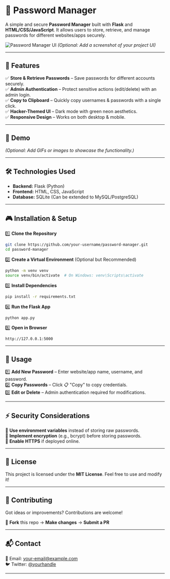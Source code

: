 

# 🔐 Password Manager  
A simple and secure **Password Manager** built with **Flask** and **HTML/CSS/JavaScript**. It allows users to store, retrieve, and manage passwords for different websites/apps securely.  

![Password Manager UI](https://your-image-url.com) *(Optional: Add a screenshot of your project UI)*  

---

## 🚀 Features  
✅ **Store & Retrieve Passwords** – Save passwords for different accounts securely.  
✅ **Admin Authentication** – Protect sensitive actions (edit/delete) with an admin login.  
✅ **Copy to Clipboard** – Quickly copy usernames & passwords with a single click.  
✅ **Hacker-Themed UI** – Dark mode with green neon aesthetics.  
✅ **Responsive Design** – Works on both desktop & mobile.  

---

## 📸 Demo  
*(Optional: Add GIFs or images to showcase the functionality.)*  

---

## 🛠️ Technologies Used  
- **Backend:** Flask (Python)  
- **Frontend:** HTML, CSS, JavaScript  
- **Database:** SQLite (Can be extended to MySQL/PostgreSQL)  

---

## 🎮 Installation & Setup  

1️⃣ **Clone the Repository**  
```sh
git clone https://github.com/your-username/password-manager.git
cd password-manager
```

2️⃣ **Create a Virtual Environment** (Optional but Recommended)  
```sh
python -m venv venv
source venv/bin/activate  # On Windows: venv\Scripts\activate
```

3️⃣ **Install Dependencies**  
```sh
pip install -r requirements.txt
```

4️⃣ **Run the Flask App**  
```sh
python app.py
```

5️⃣ **Open in Browser**  
```
http://127.0.0.1:5000
```

---

## 🔐 Usage  

1️⃣ **Add New Password** – Enter website/app name, username, and password.  
2️⃣ **Copy Passwords** – Click 📋 "Copy" to copy credentials.  
3️⃣ **Edit or Delete** – Admin authentication required for modifications.  

---

## ⚡ Security Considerations  
🔹 **Use environment variables** instead of storing raw passwords.  
🔹 **Implement encryption** (e.g., bcrypt) before storing passwords.  
🔹 **Enable HTTPS** if deployed online.  

---

## 📜 License  
This project is licensed under the **MIT License**. Feel free to use and modify it!  

---

## 🤝 Contributing  
Got ideas or improvements? Contributions are welcome!  

📌 **Fork** this repo → **Make changes** → **Submit a PR**  

---

## 📬 Contact  
📧 Email: your-email@example.com  
🐦 Twitter: [@yourhandle](https://twitter.com/yourhandle)  

---
